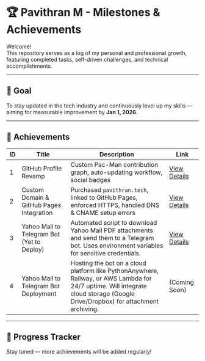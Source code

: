 # 🏆 Pavithran M - Milestones & Achievements

Welcome!  
This repository serves as a log of my personal and professional growth, featuring completed tasks, self-driven challenges, and technical accomplishments.

---

## 🎯 Goal
To stay updated in the tech industry and continuously level up my skills — aiming for measurable improvement by **Jan 1, 2026**.

---

## 📌 Achievements

| ID | Title | Description | Link |
|----|-------|-------------|------|
| 1  | GitHub Profile Revamp | Custom Pac-Man contribution graph, auto-updating workflow, social badges | [View Details](./achievements/achievement-1-github-profile.md) |
| 2  | Custom Domain & GitHub Pages Integration | Purchased `pavithran.tech`, linked to GitHub Pages, enforced HTTPS, handled DNS & CNAME setup errors | [View Details](./achievements/achievement-2-github-profile.md) |
| 3  | Yahoo Mail to Telegram Bot (Yet to Deploy) | Automated script to download Yahoo Mail PDF attachments and send them to a Telegram bot. Uses environment variables for sensitive credentials. | [View Details](./achievements/achievement-3-yahoo-telegram-bot.md) |
| 4  | Yahoo Mail to Telegram Bot Deployment | Hosting the bot on a cloud platform like PythonAnywhere, Railway, or AWS Lambda for 24/7 uptime. Will integrate cloud storage (Google Drive/Dropbox) for attachment archiving. | (Coming Soon) |

---

## 📅 Progress Tracker

Stay tuned — more achievements will be added regularly!
